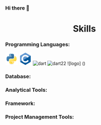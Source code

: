 ### Hi there 👋

<h1 align="center">Skills</h1>
<h3 align="left"> Programming Languages:</h3>
<p align = "left"> 
  <img src="https://raw.githubusercontent.com/devicons/devicon/master/icons/python/python-original.svg" alt="python" width="40" height="40"/>
  <img src="https://raw.githubusercontent.com/devicons/devicon/master/icons/c/c-original.svg" alt="c" width="40" height="40"/>
  <img src="https://www.vectorlogo.zone/logos/dartlang/dartlang-icon.svg" alt="dart" width="40" height="40"/>
  <img src="" alt="dart22" width="40" height="40"/>
  ![logo] ()
  
</p>
<h3 align="left"> Database:</h3>
<h3 align="left"> Analytical Tools:</h3>
<h3 align="left"> Framework:</h3>
<h3 align="left"> Project Management Tools:</h3>



